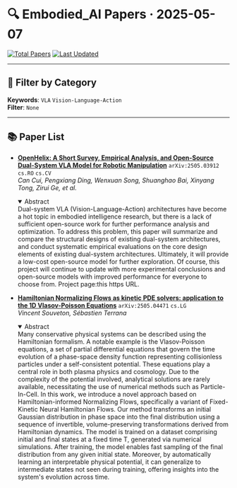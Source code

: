 # 🔍 Embodied_AI Papers · 2025-05-07

[![Total Papers](https://img.shields.io/badge/Papers-2-2688EB)]()
[![Last Updated](https://img.shields.io/badge/dynamic/json?url=https://api.github.com/repos/tavish9/awesome-daily-AI-arxiv/commits/main&query=%24.commit.author.date&label=updated&color=orange)]()

---

## 📌 Filter by Category
**Keywords**: `VLA` `Vision-Language-Action`  
**Filter**: `None`

---

## 📚 Paper List

- **[OpenHelix: A Short Survey, Empirical Analysis, and Open-Source Dual-System VLA Model for Robotic Manipulation](https://arxiv.org/abs/2505.03912)**  `arXiv:2505.03912`  `cs.RO` `cs.CV`  
  _Can Cui, Pengxiang Ding, Wenxuan Song, Shuanghao Bai, Xinyang Tong, Zirui Ge, et al._
  <details open><summary>Abstract</summary>
  Dual-system VLA (Vision-Language-Action) architectures have become a hot topic in embodied intelligence research, but there is a lack of sufficient open-source work for further performance analysis and optimization. To address this problem, this paper will summarize and compare the structural designs of existing dual-system architectures, and conduct systematic empirical evaluations on the core design elements of existing dual-system architectures. Ultimately, it will provide a low-cost open-source model for further exploration. Of course, this project will continue to update with more experimental conclusions and open-source models with improved performance for everyone to choose from. Project page:this https URL.
  </details>

- **[Hamiltonian Normalizing Flows as kinetic PDE solvers: application to the 1D Vlasov-Poisson Equations](https://arxiv.org/abs/2505.04471)**  `arXiv:2505.04471`  `cs.LG`  
  _Vincent Souveton, Sébastien Terrana_
  <details open><summary>Abstract</summary>
  Many conservative physical systems can be described using the Hamiltonian formalism. A notable example is the Vlasov-Poisson equations, a set of partial differential equations that govern the time evolution of a phase-space density function representing collisionless particles under a self-consistent potential. These equations play a central role in both plasma physics and cosmology. Due to the complexity of the potential involved, analytical solutions are rarely available, necessitating the use of numerical methods such as Particle-In-Cell. In this work, we introduce a novel approach based on Hamiltonian-informed Normalizing Flows, specifically a variant of Fixed-Kinetic Neural Hamiltonian Flows. Our method transforms an initial Gaussian distribution in phase space into the final distribution using a sequence of invertible, volume-preserving transformations derived from Hamiltonian dynamics. The model is trained on a dataset comprising initial and final states at a fixed time T, generated via numerical simulations. After training, the model enables fast sampling of the final distribution from any given initial state. Moreover, by automatically learning an interpretable physical potential, it can generalize to intermediate states not seen during training, offering insights into the system's evolution across time.
  </details>
